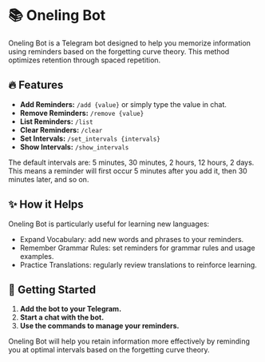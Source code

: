 # 📚 Oneling Bot

Oneling Bot is a Telegram bot designed to help you memorize information using reminders based on the forgetting curve theory. This method optimizes retention through spaced repetition.

## 🔥 Features

- **Add Reminders:** `/add {value}` or simply type the value in chat.
- **Remove Reminders:** `/remove {value}`
- **List Reminders:** `/list`
- **Clear Reminders:** `/clear`
- **Set Intervals:** `/set_intervals {intervals}`
- **Show Intervals:** `/show_intervals`

The default intervals are: 5 minutes, 30 minutes, 2 hours, 12 hours, 2 days. This means a reminder will first occur 5 minutes after you add it, then 30 minutes later, and so on.

## ✨ How it Helps

Oneling Bot is particularly useful for learning new languages:

- Expand Vocabulary: add new words and phrases to your reminders.
- Remember Grammar Rules: set reminders for grammar rules and usage examples.
- Practice Translations: regularly review translations to reinforce learning.

## 🚀 Getting Started

1. **Add the bot to your Telegram.**
2. **Start a chat with the bot.**
3. **Use the commands to manage your reminders.**

Oneling Bot will help you retain information more effectively by reminding you at optimal intervals based on the forgetting curve theory.